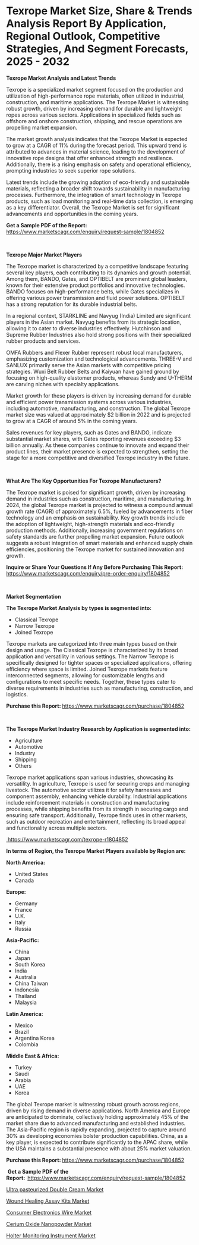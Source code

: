 <p><h1>Texrope Market Size, Share & Trends Analysis Report By Application, Regional Outlook, Competitive Strategies, And Segment Forecasts, 2025 - 2032</h1></p><p><strong>Texrope Market Analysis and Latest Trends</strong></p>
<p><p>Texrope is a specialized market segment focused on the production and utilization of high-performance rope materials, often utilized in industrial, construction, and maritime applications. The Texrope Market is witnessing robust growth, driven by increasing demand for durable and lightweight ropes across various sectors. Applications in specialized fields such as offshore and onshore construction, shipping, and rescue operations are propelling market expansion.</p><p>The market growth analysis indicates that the Texrope Market is expected to grow at a CAGR of 11% during the forecast period. This upward trend is attributed to advances in material science, leading to the development of innovative rope designs that offer enhanced strength and resilience. Additionally, there is a rising emphasis on safety and operational efficiency, prompting industries to seek superior rope solutions. </p><p>Latest trends include the growing adoption of eco-friendly and sustainable materials, reflecting a broader shift towards sustainability in manufacturing processes. Furthermore, the integration of smart technology in Texrope products, such as load monitoring and real-time data collection, is emerging as a key differentiator. Overall, the Texrope Market is set for significant advancements and opportunities in the coming years.</p></p>
<p><strong>Get a Sample PDF of the Report:&nbsp;</strong> <a href="https://www.marketscagr.com/enquiry/request-sample/1804852?utm_campaign=2246&utm_medium=2&utm_source=Github&utm_content=ia&utm_term=31012025&utm_id=texrope">https://www.marketscagr.com/enquiry/request-sample/1804852</a></p>
<p>&nbsp;</p>
<p><strong>Texrope Major Market Players</strong></p>
<p><p>The Texrope market is characterized by a competitive landscape featuring several key players, each contributing to its dynamics and growth potential. Among them, BANDO, Gates, and OPTIBELT are prominent global leaders, known for their extensive product portfolios and innovative technologies. BANDO focuses on high-performance belts, while Gates specializes in offering various power transmission and fluid power solutions. OPTIBELT has a strong reputation for its durable industrial belts.</p><p>In a regional context, STARKLINE and Navyug (India) Limited are significant players in the Asian market. Navyug benefits from its strategic location, allowing it to cater to diverse industries effectively. Hutchinson and Supreme Rubber Industries also hold strong positions with their specialized rubber products and services.</p><p>OMFA Rubbers and Flexer Rubber represent robust local manufacturers, emphasizing customization and technological advancements. THREE-V and SANLUX primarily serve the Asian markets with competitive pricing strategies. Wuxi Belt Rubber Belts and Kaiyuan have gained ground by focusing on high-quality elastomer products, whereas Sundy and U-THERM are carving niches with specialty applications.</p><p>Market growth for these players is driven by increasing demand for durable and efficient power transmission systems across various industries, including automotive, manufacturing, and construction. The global Texrope market size was valued at approximately $2 billion in 2022 and is projected to grow at a CAGR of around 5% in the coming years.</p><p>Sales revenues for key players, such as Gates and BANDO, indicate substantial market shares, with Gates reporting revenues exceeding $3 billion annually. As these companies continue to innovate and expand their product lines, their market presence is expected to strengthen, setting the stage for a more competitive and diversified Texrope industry in the future.</p></p>
<p>&nbsp;</p>
<p><strong>What Are The Key Opportunities For Texrope Manufacturers?</strong></p>
<p><p>The Texrope market is poised for significant growth, driven by increasing demand in industries such as construction, maritime, and manufacturing. In 2024, the global Texrope market is projected to witness a compound annual growth rate (CAGR) of approximately 6.5%, fueled by advancements in fiber technology and an emphasis on sustainability. Key growth trends include the adoption of lightweight, high-strength materials and eco-friendly production methods. Additionally, increasing government regulations on safety standards are further propelling market expansion. Future outlook suggests a robust integration of smart materials and enhanced supply chain efficiencies, positioning the Texrope market for sustained innovation and growth.</p></p>
<p><strong>Inquire or Share Your Questions If Any Before Purchasing This Report:</strong> <a href="https://www.marketscagr.com/enquiry/pre-order-enquiry/1804852?utm_campaign=2246&utm_medium=2&utm_source=Github&utm_content=ia&utm_term=31012025&utm_id=texrope">https://www.marketscagr.com/enquiry/pre-order-enquiry/1804852</a></p>
<p>&nbsp;</p>
<p><strong>Market Segmentation</strong></p>
<p><strong>The Texrope Market Analysis by types is segmented into:</strong></p>
<p><ul><li>Classical Texrope</li><li>Narrow Texrope</li><li>Joined Texrope</li></ul></p>
<p><p>Texrope markets are categorized into three main types based on their design and usage. The Classical Texrope is characterized by its broad application and versatility in various settings. The Narrow Texrope is specifically designed for tighter spaces or specialized applications, offering efficiency where space is limited. Joined Texrope markets feature interconnected segments, allowing for customizable lengths and configurations to meet specific needs. Together, these types cater to diverse requirements in industries such as manufacturing, construction, and logistics.</p></p>
<p><strong>Purchase this Report:&nbsp;</strong><a href="https://www.marketscagr.com/purchase/1804852?utm_campaign=2246&utm_medium=2&utm_source=Github&utm_content=ia&utm_term=31012025&utm_id=texrope">https://www.marketscagr.com/purchase/1804852</a></p>
<p>&nbsp;</p>
<p><strong>The Texrope Market Industry Research by Application is segmented into:</strong></p>
<p><ul><li>Agriculture</li><li>Automotive</li><li>Industry</li><li>Shipping</li><li>Others</li></ul></p>
<p><p>Texrope market applications span various industries, showcasing its versatility. In agriculture, Texrope is used for securing crops and managing livestock. The automotive sector utilizes it for safety harnesses and component assembly, enhancing vehicle durability. Industrial applications include reinforcement materials in construction and manufacturing processes, while shipping benefits from its strength in securing cargo and ensuring safe transport. Additionally, Texrope finds uses in other markets, such as outdoor recreation and entertainment, reflecting its broad appeal and functionality across multiple sectors.</p></p>
<p><a href="https://www.marketscagr.com/texrope-r1804852?utm_campaign=2246&utm_medium=2&utm_source=Github&utm_content=ia&utm_term=31012025&utm_id=texrope">&nbsp;https://www.marketscagr.com/texrope-r1804852</a></p>
<p><strong>In terms of Region, the Texrope Market Players available by Region are:</strong></p>
<p>
    <p> <strong> North America: </strong>
        <ul>
            <li>United States</li>
            <li>Canada</li>
        </ul>
        </p> 
    <p> <strong> Europe: </strong>
        <ul>
            <li>Germany</li>
            <li>France</li>
            <li>U.K.</li>
            <li>Italy</li>
            <li>Russia</li>
        </ul>
        </p> 
    <p> <strong> Asia-Pacific: </strong>
        <ul>
            <li>China</li>
            <li>Japan</li>
            <li>South Korea</li>
            <li>India</li>
            <li>Australia</li>
            <li>China Taiwan</li>
            <li>Indonesia</li>
            <li>Thailand</li>
            <li>Malaysia</li>
        </ul>
        </p> 
    <p> <strong> Latin America: </strong>
        <ul>
            <li>Mexico</li>
            <li>Brazil</li>
            <li>Argentina Korea</li>
            <li>Colombia</li>
        </ul>
        </p> 
    <p> <strong> Middle East & Africa: </strong>
        <ul>
            <li>Turkey</li>
            <li>Saudi</li>
            <li>Arabia</li>
            <li>UAE</li>
            <li>Korea</li>
        </ul>
    </p>
    </p>
<p><p>The global Texrope market is witnessing robust growth across regions, driven by rising demand in diverse applications. North America and Europe are anticipated to dominate, collectively holding approximately 45% of the market share due to advanced manufacturing and established industries. The Asia-Pacific region is rapidly expanding, projected to capture around 30% as developing economies bolster production capabilities. China, as a key player, is expected to contribute significantly to the APAC share, while the USA maintains a substantial presence with about 25% market valuation.</p></p>
<p><strong>Purchase this Report: </strong><a href="https://www.marketscagr.com/purchase/1804852?utm_campaign=2246&utm_medium=2&utm_source=Github&utm_content=ia&utm_term=31012025&utm_id=texrope">https://www.marketscagr.com/purchase/1804852</a></p>
<p>&nbsp;<strong>Get a Sample PDF of the Report:&nbsp;&nbsp;</strong><a href="https://www.marketscagr.com/enquiry/request-sample/1804852?utm_campaign=2246&utm_medium=2&utm_source=Github&utm_content=ia&utm_term=31012025&utm_id=texrope">https://www.marketscagr.com/enquiry/request-sample/1804852</a></p>
<p><strong></strong></p>
<p><p><a href="https://www.linkedin.com/pulse/ultra-pasteurized-double-cream-market-analysis-size-share-ujmpf?utm_campaign=2246&utm_medium=2&utm_source=Github&utm_content=ia&utm_term=31012025&utm_id=texrope">Ultra pasteurized Double Cream Market</a></p><p><a href="https://www.linkedin.com/pulse/wound-healing-assay-kits-market-size-share-analysis-for2025-md9zf?utm_campaign=2246&utm_medium=2&utm_source=Github&utm_content=ia&utm_term=31012025&utm_id=texrope">Wound Healing Assay Kits Market</a></p><p><a href="https://www.linkedin.com/pulse/consumer-electronics-wire-growth-trends-projected-49-2025-860nf?utm_campaign=2246&utm_medium=2&utm_source=Github&utm_content=ia&utm_term=31012025&utm_id=texrope">Consumer Electronics Wire Market</a></p><p><a href="https://github.com/skerretflossie9297/Market-Research-Report-List-1/blob/main/cerium-oxide-nanopowder-market.md?utm_campaign=2246&utm_medium=2&utm_source=Github&utm_content=ia&utm_term=31012025&utm_id=texrope">Cerium Oxide Nanopowder Market</a></p><p><a href="https://www.linkedin.com/pulse/119-cagr-holter-monitoring-instrument-market-2025-2032-4bzpe?utm_campaign=2246&utm_medium=2&utm_source=Github&utm_content=ia&utm_term=31012025&utm_id=texrope">Holter Monitoring Instrument Market</a></p></p>